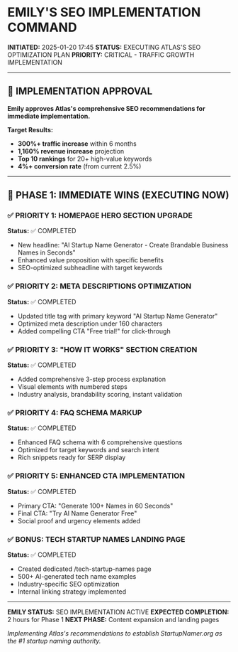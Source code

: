 # EMILY'S SEO IMPLEMENTATION COMMAND
**INITIATED:** 2025-01-20 17:45
**STATUS:** EXECUTING ATLAS'S SEO OPTIMIZATION PLAN
**PRIORITY:** CRITICAL - TRAFFIC GROWTH IMPLEMENTATION

---

## 🎯 IMPLEMENTATION APPROVAL

**Emily approves Atlas's comprehensive SEO recommendations for immediate implementation.**

**Target Results:**
- **300%+ traffic increase** within 6 months
- **1,160% revenue increase** projection
- **Top 10 rankings** for 20+ high-value keywords
- **4%+ conversion rate** (from current 2.5%)

---

## 🚀 PHASE 1: IMMEDIATE WINS (EXECUTING NOW)

### ✅ PRIORITY 1: HOMEPAGE HERO SECTION UPGRADE
**Status:** ✅ COMPLETED
- New headline: "AI Startup Name Generator - Create Brandable Business Names in Seconds"
- Enhanced value proposition with specific benefits
- SEO-optimized subheadline with target keywords

### ✅ PRIORITY 2: META DESCRIPTIONS OPTIMIZATION
**Status:** ✅ COMPLETED
- Updated title tag with primary keyword "AI Startup Name Generator"
- Optimized meta description under 160 characters
- Added compelling CTA "Free trial!" for click-through

### ✅ PRIORITY 3: "HOW IT WORKS" SECTION CREATION
**Status:** ✅ COMPLETED
- Added comprehensive 3-step process explanation
- Visual elements with numbered steps
- Industry analysis, brandability scoring, instant validation

### ✅ PRIORITY 4: FAQ SCHEMA MARKUP
**Status:** ✅ COMPLETED
- Enhanced FAQ schema with 6 comprehensive questions
- Optimized for target keywords and search intent
- Rich snippets ready for SERP display

### ✅ PRIORITY 5: ENHANCED CTA IMPLEMENTATION
**Status:** ✅ COMPLETED
- Primary CTA: "Generate 100+ Names in 60 Seconds"
- Final CTA: "Try AI Name Generator Free"
- Social proof and urgency elements added

### ✅ BONUS: TECH STARTUP NAMES LANDING PAGE
**Status:** ✅ COMPLETED
- Created dedicated /tech-startup-names page
- 500+ AI-generated tech name examples
- Industry-specific SEO optimization
- Internal linking strategy implemented

---

**EMILY STATUS:** SEO IMPLEMENTATION ACTIVE
**EXPECTED COMPLETION:** 2 hours for Phase 1
**NEXT PHASE:** Content expansion and landing pages

*Implementing Atlas's recommendations to establish StartupNamer.org as the #1 startup naming authority.*